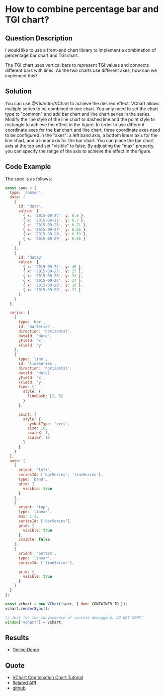 # How to combine percentage bar and TGI chart?

## Question Description

I would like to use a front-end chart library to implement a combination of percentage bar chart and TGI chart.

The TGI chart uses vertical bars to represent TGI values and connects different bars with lines. As the two charts use different axes, how can we implement this?

## Solution

You can use @VisActor/VChart to achieve the desired effect. VChart allows multiple series to be combined in one chart. You only need to set the chart type to "common" and add bar chart and line chart series in the series. Modify the line style of the line chart to dashed line and the point style to rectangle to achieve the effect in the figure. In order to use different coordinate axes for the bar chart and line chart, three coordinate axes need to be configured in the "axes": a left band axis, a bottom linear axis for the line chart, and a linear axis for the bar chart. You can place the bar chart axis at the top and set "visible" to false. By adjusting the "max" property, you can specify the range of the axis to achieve the effect in the figure.

## Code Example

The spec is as follows:

```javascript livedemo
const spec = {
  type: 'common',
  data: [
    {
      id: 'data',
      values: [
        { x: '2015-09-24', y: 0.6 },
        { x: '2015-09-25', y: 0.7 },
        { x: '2015-09-26', y: 0.71 },
        { x: '2015-09-27', y: 0.65 },
        { x: '2015-09-28', y: 0.53 },
        { x: '2015-09-29', y: 0.55 }
      ]
    },
    {
      id: 'data2',
      values: [
        { x: '2015-09-24', y: 40 },
        { x: '2015-09-25', y: 25 },
        { x: '2015-09-26', y: 31 },
        { x: '2015-09-27', y: 37 },
        { x: '2015-09-28', y: 28 },
        { x: '2015-09-29', y: 22 }
      ]
    }
  ],

  series: [
    {
      type: 'bar',
      id: 'barSeries',
      direction: 'horizontal',
      dataId: 'data',
      yField: 'x',
      xField: 'y'
    },
    {
      type: 'line',
      id: 'lineSeries',
      direction: 'horizontal',
      dataId: 'data2',
      yField: 'x',
      xField: 'y',
      line: {
        style: {
          lineDash: [2, 5]
        }
      },

      point: {
        style: {
          symbolType: 'rect',
          size: 10,
          scaleX: 1,
          scaleY: 10
        }
      }
    }
  ],
  axes: [
    {
      orient: 'left',
      seriesId: ['barSeries', 'lineSeries'],
      type: 'band',
      grid: {
        visible: true
      }
    },
    {
      orient: 'top',
      type: 'linear',
      max: 1.2,
      seriesId: ['barSeries'],
      grid: {
        visible: true
      },
      visible: false
    },
    {
      orient: 'bottom',
      type: 'linear',
      seriesId: ['lineSeries'],

      grid: {
        visible: true
      }
    }
  ]
};

const vchart = new VChart(spec, { dom: CONTAINER_ID });
vchart.renderSync();

// Just for the convenience of console debugging, DO NOT COPY!
window['vchart'] = vchart;
```

## Results

- [Online Demo](https://codesandbox.io/s/bar-chart-and-tgi-chart-8fkprk?file=/src/index.ts)

## Quote

- [VChart Combination Chart Tutorial](https://visactor.io/vchart/guide/tutorial_docs/Chart_Types/Combination)
- [Related API](https://visactor.io/vchart/option/commonChart#type)
- [github](https://github.com/VisActor/VChart)
